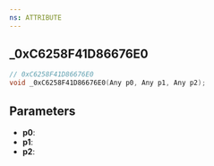 ```yaml
---
ns: ATTRIBUTE
---
```

## _0xC6258F41D86676E0

```c
// 0xC6258F41D86676E0
void _0xC6258F41D86676E0(Any p0, Any p1, Any p2);
```

## Parameters
* **p0**:
* **p1**:
* **p2**:
